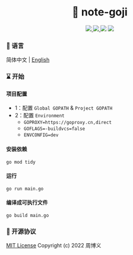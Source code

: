 <h1 align="center">📔 note-goji</h1>

<p align="center">
<a target="_blank" href="https://github.com/zhouboyi1998/note-goji"> 
<img src="https://img.shields.io/github/stars/zhouboyi1998/note-goji?logo=github">
</a>
<a target="_blank" href="https://opensource.org/licenses/MIT"> 
<img src="https://img.shields.io/badge/license-MIT-red"> 
</a>
<img src="https://img.shields.io/badge/Go-1.18-darkturquoise">
<img src="https://img.shields.io/badge/Goji-3.0.0-crimson">
</p>

### 📖 语言

简体中文 | [English](./README.en.md)

### ⌛ 开始

#### 项目配置

* 1：配置 `Global GOPATH` & `Project GOPATH`
* 2：配置 `Environment`
    * `GOPROXY=https://goproxy.cn,direct`
    * `GOFLAGS=-buildvcs=false`
    * `ENVCONFIG=dev`

#### 安装依赖

```
go mod tidy
```

#### 运行

```
go run main.go
```

#### 编译成可执行文件

```
go build main.go
```

### 📜 开源协议

[MIT License](https://opensource.org/licenses/MIT) Copyright (c) 2022 周博义
